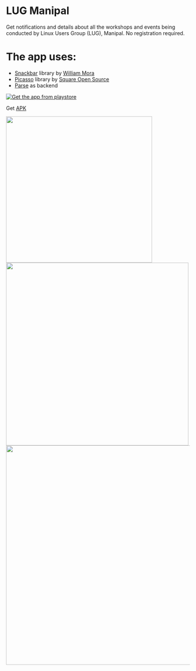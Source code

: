 # LUG Manipal

Get notifications and details about all the workshops and events being conducted by Linux Users Group (LUG), Manipal. No registration required.

The app uses:
==
* [Snackbar](https://github.com/nispok/snackbar) library by [William Mora](https://github.com/nispok)
* [Picasso](https://square.github.io/picasso/) library by [Square Open Source](https://square.github.io/)
* [Parse](http://www.parse.com) as backend

[![Get the app from playstore](https://developer.android.com/images/brand/en_app_rgb_wo_60.png)](https://play.google.com/store/apps/details?id=chipset.lugmnotifier)

Get [APK](https://s3.amazonaws.com/github-cloud/releases/25195643/b8c6e79e-8b74-11e4-8fe8-cacd1cb5fbc7.apk?response-content-disposition=attachment%3B%20filename%3Dnotifier-release.apk&response-content-type=application/vnd.android.package-archive&AWSAccessKeyId=AKIAISTNZFOVBIJMK3TQ&Expires=1419410469&Signature=wzhM5ULRblTnjv%2BPxeK2A6WMABQ%3D)

<img src="https://raw.githubusercontent.com/chipset95/LUGMNotifier/master/Screens/6/device-2014-12-24-125152.png" width="400"/>
<img src="https://raw.githubusercontent.com/chipset95/LUGMNotifier/master/Screens/7/device-2014-12-24-131331.png" width="500"/>
<img src="https://raw.githubusercontent.com/chipset95/LUGMNotifier/master/Screens/10/device-2014-12-24-130133.png" width="600"/>